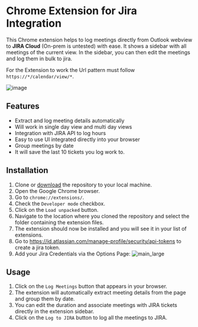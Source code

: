 # Chrome Extension for Jira Integration

This Chrome extension helps to log meetings directly from Outlook webview to **JIRA Cloud** (On-prem is untested) with ease. It shows a sidebar with all meetings of the current view. In the sidebar, you can then edit the meetings and log them in bulk to jira.

For the Extension to work the Url pattern must follow `https://*/calendar/view/*`.

 ![image](https://github.com/frappierer/outlook_web_jira_logger/assets/4376185/22af64f1-d86a-4fd6-8bbb-e94192e86d8a)



## Features

- Extract and log meeting details automatically
- Will work in single day view and multi day views
- Integration with JIRA API to log hours
- Easy to use UI integrated directly into your browser
- Group meetings by date
- It will save the last 10 tickets you log work to.

## Installation

1. Clone or [download](https://github.com/frappierer/outlook_web_jira_logger/archive/refs/heads/main.zip) the repository to your local machine.
2. Open the Google Chrome browser.
3. Go to `chrome://extensions/`.
4. Check the `Developer mode` checkbox.
5. Click on the `Load unpacked` button.
6. Navigate to the location where you cloned the repository and select the folder containing the extension files.
7. The extension should now be installed and you will see it in your list of extensions.
8. Go to https://id.atlassian.com/manage-profile/security/api-tokens to create a jira token.
9. Add your Jira Credentials via the Options Page: ![main_large](https://github.com/frappierer/outlook_web_jira_logger/assets/4376185/dc9536c0-6480-463b-aaa7-b7e8f031f002)



## Usage

1. Click on the `Log Meetings` button that appears in your browser.
2. The extension will automatically extract meeting details from the page and group them by date.
3. You can edit the duration and associate meetings with JIRA tickets directly in the extension sidebar.
4. Click on the `Log to JIRA` button to log all the meetings to JIRA.

